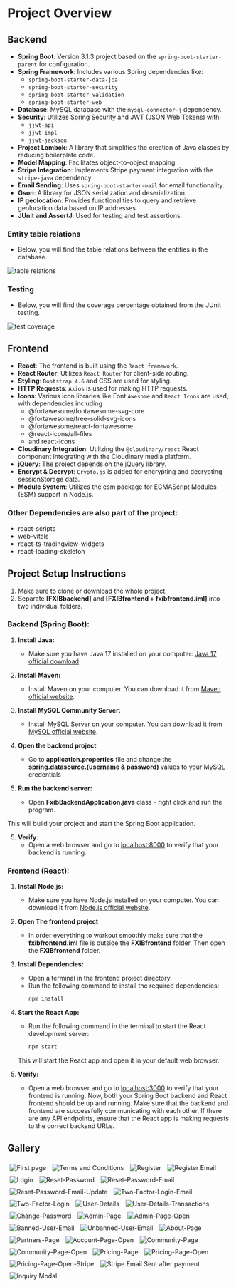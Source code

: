 # Project Overview

## Backend

- **Spring Boot**: Version 3.1.3 project based on the `spring-boot-starter-parent` for configuration.
- **Spring Framework**: Includes various Spring dependencies like:
    - `spring-boot-starter-data-jpa`
    - `spring-boot-starter-security`
    - `spring-boot-starter-validation`
    - `spring-boot-starter-web`
- **Database**: MySQL database with the `mysql-connector-j` dependency.
- **Security**: Utilizes Spring Security and JWT (JSON Web Tokens) with:
    - `jjwt-api`
    - `jjwt-impl`
    - `jjwt-jackson`
- **Project Lombok**: A library that simplifies the creation of Java classes by reducing boilerplate code.
- **Model Mapping**: Facilitates object-to-object mapping.
- **Stripe Integration**: Implements Stripe payment integration with the `stripe-java` dependency.
- **Email Sending**: Uses `spring-boot-starter-mail` for email functionality.
- **Gson**: A library for JSON serialization and deserialization.
- **IP geolocation**:  Provides functionalities to query and retrieve geolocation data based on IP addresses.
- **JUnit and AssertJ**: Used for testing and test assertions.

### Entity table relations

- Below, you will find the table relations between the entities in the database.

![table relations](https://i.imgur.com/ONQpWSe.png)


### Testing

- Below, you will find the coverage percentage obtained from the JUnit testing.

![test coverage](https://i.imgur.com/6oIMLOt.png)

## Frontend

- **React**: The frontend is built using the `React framework`.
- **React Router**: Utilizes `React Router` for client-side routing.
- **Styling**: `Bootstrap 4.6` and CSS are used for styling.
- **HTTP Requests**: `Axios` is used for making HTTP requests.
- **Icons**: Various icon libraries like Font `Awesome` and `React Icons` are used, with dependencies including
    - @fortawesome/fontawesome-svg-core
    - @fortawesome/free-solid-svg-icons
    - @fortawesome/react-fontawesome
    - @react-icons/all-files
    - and react-icons
- **Cloudinary Integration**: Utilizing the `@cloudinary/react` React component integrating with the Cloudinary media platform.
- **jQuery**: The project depends on the jQuery library.
- **Encrypt & Decrypt**: `Crypto.js` is added for encrypting and decrypting sessionStorage data.
- **Module System**: Utilizes the esm package for ECMAScript Modules (ESM) support in Node.js.

### Other Dependencies are also part of the project:

- react-scripts
- web-vitals
- react-ts-tradingview-widgets
- react-loading-skeleton


## Project Setup Instructions

1. Make sure to clone or download the whole project.
2. Separate **[FXIBbackend]** and **[FXIBfrontend + fxibfrontend.iml]** into two individual folders.

### Backend (Spring Boot):

1. **Install Java:**
    - Make sure you have Java 17 installed on your computer:
      [Java 17 official download](https://www.oracle.com/java/technologies/javase/jdk17-archive-downloads.html)


2. **Install Maven:**
    - Install Maven on your computer. You can download it
      from [Maven official website](https://maven.apache.org/download.cgi).


3. **Install MySQL Community Server:**
    - Install MySQL Server on your computer. You can download it
      from [MySQL official website](https://dev.mysql.com/downloads/installer/).


4. **Open the backend project**
    - Go to **application.properties** file and change the **spring.datasource.(username & password)** values to your
      MySQL
      credentials


5. **Run the backend server:**
    - Open **FxibBackendApplication.java** class - right click and run the program.

This will build your project and start the Spring Boot application.

5. **Verify:**
    - Open a web browser and go to [localhost:8000](http://localhost:8000) to verify that your backend is running.

### Frontend (React):

1. **Install Node.js:**
    - Make sure you have Node.js installed on your computer. You can download it
      from [Node.js official website](https://nodejs.org/).


2. **Open The frontend project**
    - In order everything to workout smoothly make sure that the **fxibfrontend.iml** file is outside the 
   **FXIBfrontend** folder. Then open the **FXIBfrontend** folder.


3. **Install Dependencies:**
   - Open a terminal in the frontend project directory.
   - Run the following command to install the required dependencies:
     ```bash
     npm install
     ```
4. **Start the React App:**
   - Run the following command in the terminal to start the React development server:
     ```bash
     npm start
     ```
   This will start the React app and open it in your default web browser.
5. **Verify:**
   - Open a web browser and go to [localhost:3000](http://localhost:3000) to verify that your frontend is running.
Now, both your Spring Boot backend and React frontend should be up and running. Make sure that the
backend and frontend are successfully communicating with each other. If there are any API endpoints, ensure that the
React app is making requests to the correct backend URLs.
## Gallery
<img src="https://i.imgur.com/6cVinKU.png" alt="First page" style="padding: 5px">
<img src="https://i.imgur.com/XleovlP.png" alt="Terms and Conditions" style="padding: 5px">
<img src="https://i.imgur.com/jSkla0d.png" alt="Register" style=" padding: 5px">
<img src="https://i.imgur.com/5r4quXw.png" alt="Register Email" style=" padding: 5px">
<img src="https://i.imgur.com/0Ym0E9W.png" alt="Login" style=" padding: 5px;">
<img src="https://i.imgur.com/A3ca1FU.png" alt="Reset-Password" style="padding: 5px">
<img src="https://i.imgur.com/0WfYW9p.png" alt="Reset-Password-Email" style="padding: 5px;">
<img src="https://i.imgur.com/w82OJAe.png" alt="Reset-Password-Email-Update" style="padding: 5px;">
<img src="https://i.imgur.com/xrljSFk.png" alt="Two-Factor-Login-Email" style=" padding: 5px">
<img src="https://i.imgur.com/nu6lwHq.png" alt="Two-Factor-Login" style=" padding: 5px">
<img src="https://i.imgur.com/tAH3E3L.png" alt="User-Details" style="padding: 5px">
<img src="https://i.imgur.com/uHHTrMD.png" alt="User-Details-Transactions" style="padding: 5px">
<img src="https://i.imgur.com/WvUklEO.png" alt="Change-Password" style="padding: 5px">
<img src="https://i.imgur.com/B3Rl1GU.png" alt="Admin-Page" style="padding: 5px">
<img src="https://i.imgur.com/98Qe8QC.png" alt="Admin-Page-Open" style="padding: 5px">
<img src="https://i.imgur.com/dF3FYLP.png" alt="Banned-User-Email" style="padding: 5px">
<img src="https://i.imgur.com/yJu1N45.png" alt="Unbanned-User-Email" style="padding: 5px">
<img src="https://i.imgur.com/5wqtKW6.png" alt="About-Page" style="padding: 5px">
<img src="https://i.imgur.com/7E0RuDy.png" alt="Partners-Page" style="padding: 5px">
<img src="https://i.imgur.com/n4qnwdp.png" alt="Account-Page-Open" style="padding: 5px">
<img src="https://i.imgur.com/DO00fpt.png" alt="Community-Page" style="padding: 5px">
<img src="https://i.imgur.com/ixmNA8B.png" alt="Community-Page-Open" style="padding: 5px">
<img src="https://i.imgur.com/xiRnMBW.png" alt="Pricing-Page" style="padding: 5px">
<img src="https://i.imgur.com/9rDzJaB.png" alt="Pricing-Page-Open" style="padding: 5px">
<img src="https://i.imgur.com/9AhzHJt.png" alt="Pricing-Page-Open-Stripe" style="padding: 5px">
<img src="https://i.imgur.com/rtV5mV2.png" alt="Stripe Email Sent after payment " style="padding: 5px">
<img src="https://i.imgur.com/LWbvm3r.png" alt="Inquiry Modal " style="padding: 5px">
